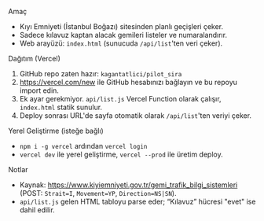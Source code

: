 Amaç
- Kıyı Emniyeti (İstanbul Boğazı) sitesinden planlı geçişleri çeker.
- Sadece kılavuz kaptan alacak gemileri listeler ve numaralandırır.
- Web arayüzü: `index.html` (sunucuda `/api/list`'ten veri çeker).

Dağıtım (Vercel)
1) GitHub repo zaten hazır: `kagantatlici/pilot_sira`
2) https://vercel.com/new ile GitHub hesabınızı bağlayın ve bu repoyu import edin.
3) Ek ayar gerekmiyor. `api/list.js` Vercel Function olarak çalışır, `index.html` statik sunulur.
4) Deploy sonrası URL'de sayfa otomatik olarak `/api/list`'ten veriyi çeker.

Yerel Geliştirme (isteğe bağlı)
- `npm i -g vercel` ardından `vercel login`
- `vercel dev` ile yerel geliştirme, `vercel --prod` ile üretim deploy.

Notlar
- Kaynak: https://www.kiyiemniyeti.gov.tr/gemi_trafik_bilgi_sistemleri (POST: `Strait=I`, `Movement=YP`, `Direction=NS|SN`).
- `api/list.js` gelen HTML tabloyu parse eder; “Kılavuz” hücresi "evet" ise dahil edilir.

